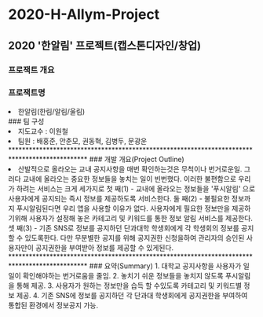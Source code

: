 # 2020-H-Allym-Project
## 2020 '한알림' 프로젝트(캡스톤디자인/창업)
### 프로잭트 개요
### 프로잭트명
<li>한알림(한림/알림/울림)</li>
### 팀 구성
<li>지도교수 : 이원철</li>
<li>팀원 : 배홍준, 안춘모, 권동혁, 김병두, 문광운</li>
**********************************************************************************************
### 개발 개요(Project Outline)
<li> 산발적으로 올라오는 교내 공지사항을 매번 확인하는것은 무척이나 번거로운일. 그러다 교내에 올라오는 중요한 정보들을 놓치는 일이 빈번했다. 이러한 불편함으로 우리가 하려는 서비스는 크게 세가지로 
  첫 째(1) - 교내에 올라오는 정보들을 '푸시알림' 으로 사용자에게 공지되는 즉시 정보를 제공하도록 서비스한다. 
  둘 째(2) - 불필요한 정보까지 푸시알림된다면 우리 앱을 사용할 이유가 없다. 사용자에게 필요한 정보만을 제공하기위해 사용자가 설정해 놓은 카테고리 및 키워드를 통한 정보 알림 서비스를 제공한다. 
  셋 째(3) - 기존 SNS로 정보를 공지하던 단과대학 학생회에게 각 학생회의 정보를 공지할 수 있도록한다. 다만 무분별한 공지를 위해 공지권한 신청을하여 관리자의 승인된 사용자만이 공지권한을 부여받아 정보를 제공할 수 있게된다.</li>
**********************************************************************************************
### 요약(Summary)
1. 대학교 공지사항을 사용자가 일일이 확인해야하는 번거로움을 줄임.
2. 놓치기 쉬운 정보들을 놓치지 않도록 푸시알림을 통해 제공.
3. 사용자가 원하는 정보만을 습득 할 수있도록 카테고리 및 키워드별 정보 제공.
4. 기존 SNS에 정보를 공지하던 각 단과대 학생회에게 공지권한을 부여하여 통합된 환경에서 정보공지 가능.
